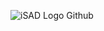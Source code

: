 ![iSAD Logo Github](https://github.com/sirx2713/How-Long_D2/assets/122817303/cec8608d-c18d-417c-9f74-fb20b4e9cccd)
